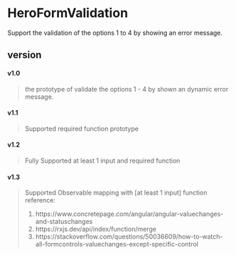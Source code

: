 # HeroFormValidation
Support the validation of the options 1 to 4 by showing an error message.
## version
#### v1.0
> the prototype of validate the options 1 - 4 by shown an dynamic error message.
#### v1.1
> Supported required function prototype 
#### v1.2
> Fully Supported at least 1 input and required function
#### v1.3
> Supported Observable mapping with [at least 1 input] function <br/>
> reference: <br/>
> <ol><li>https://www.concretepage.com/angular/angular-valuechanges-and-statuschanges</li>
> <li>https://rxjs.dev/api/index/function/merge</li>
> <li>https://stackoverflow.com/questions/50036609/how-to-watch-all-formcontrols-valuechanges-except-specific-control</li></ol> 
